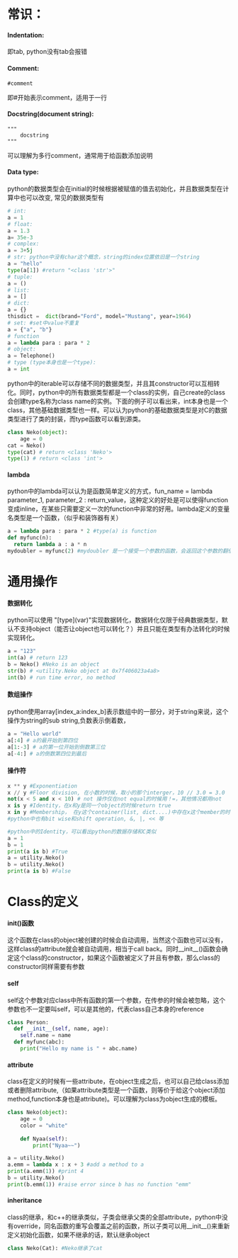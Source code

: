 # 常识：

#### Indentation: 
即tab, python没有tab会报错

#### Comment: 
    #comment
即#开始表示comment，适用于一行

#### Docstring(document string): 
    """  
        docstring 
    """
可以理解为多行comment，通常用于给函数添加说明

#### Data type: 
python的数据类型会在initial的时候根据被赋值的值去初始化，并且数据类型在计算中也可以改变, 常见的数据类型有
```python
# int:
a = 1 
# float: 
a = 1.3 
a= 35e-3
# complex:
a = 3+5j
# str: python中没有char这个概念，string的index位置依旧是一个string
a = "hello"
type(a[1]) #return "<class 'str'>"
# tuple: 
a = ()
# list:
a = []
# dict:
a = {}
thisdict =	dict(brand="Ford", model="Mustang", year=1964)
# set: #set中value不重复
a = {"a", "b"}
# function
a = lambda para : para * 2
# object:
a = Telephone()
# type (type本身也是一个type):
a = int
```
python中的iterable可以存储不同的数据类型，并且其constructor可以互相转化。同时，python中的所有数据类型都是一个class的实例，自己create的class会创建type名称为class name的实例。下面的例子可以看出来，int本身也是一个class，其他基础数据类型也一样。可以认为python的基础数据类型是对C的数据类型进行了类的封装，而type函数可以看到源类。
```python
class Neko(object):
    age = 0
cat = Neko()
type(cat) # return <class 'Neko'>
type(1) # return <class 'int'>
```

#### lambda
python中的lambda可以认为是函数简单定义的方式，fun_name = lambda parameter_1, parameter_2 : return_value，这种定义的好处是可以使得function变成inline，在某些只需要定义一次的function中非常的好用。lambda定义的变量名类型是一个函数，（似乎和装饰器有关）
```python
a = lambda para : para * 2 #type(a) is function
def myfunc(n):
  return lambda a : a * n
mydoubler = myfunc(2) #mydoubler 是一个接受一个参数的函数，会返回这个参数的翻倍值
```

# 通用操作
#### 数据转化
python可以使用 "\[type\](var)"实现数据转化，数据转化仅限于经典数据类型，默认不支持object（能否让object也可以转化？）并且只能在类型有办法转化的时候实现转化。
```python
a = "123"
int(a) # return 123
b = Neko() #Neko is an object
str(b) # <utility.Neko object at 0x7f406023a4a8>
int(b) # run time error, no method
```

#### 数组操作
python使用array\[index_a:index_b\]表示数组中的一部分，对于string来说，这个操作为string的sub string,负数表示倒着数，
```python
a = "Hello world"
a[:4] # a的最开始到第四位
a[1:-3] # a的第一位开始到倒数第三位
a[-4:] # a的倒数第四位到最后
```

#### 操作符
```python
x ** y #Exponentiation
x // y #Floor division, 在小数的时候，取小的那个interger，10 // 3.0 = 3.0
not(x < 5 and x < 10) # not 操作仅在not equal的时候用！=，其他情况都用not
x is y #Identity，在x和y是同一个object的时候return true
x in y #Membership， 在y这个container(list, dict....)中存在x这个member的时候return true
#python中也有bit wise和shift operation, &, |, << 等

#python中的Identity，可以看出python的数据存储和C类似
a = 1
b = 1
print(a is b) #True
a = utility.Neko()
b = utility.Neko()
print(a is b) #False
```

# Class的定义
#### __init__()函数
这个函数在class的object被创建的时候会自动调用，当然这个函数也可以没有，这样class的attribute就会被自动调用，相当于call back。同时__init__()函数会确定这个class的constructor，如果这个函数被定义了并且有参数，那么class的constructor同样需要有参数
#### self
self这个参数对应class中所有函数的第一个参数，在传参的时候会被忽略，这个参数也不一定要叫self，可以是其他的，代表class自己本身的reference
```python 
class Person:
  def __init__(self, name, age):
    self.name = name
  def myfunc(abc):
    print("Hello my name is " + abc.name)
```
#### attribute
class在定义的时候有一些attribute，在object生成之后，也可以自己给class添加或者删除attribute,（如果attribute类型是一个函数，则等价于给这个object添加method,function本身也是attribute)。可以理解为class为object生成的模板。
```python
class Neko(object):
    age = 0
    color = "white"
        
    def Nyaa(self):
        print("Nyaa~~") 

a = utility.Neko()
a.emm = lambda x : x + 3 #add a method to a
print(a.emm(1)) #print 4
b = utility.Neko() 
print(b.emm(1)) #raise error since b has no function "emm"

```

#### inheritance
class的继承，和c++的继承类似，子类会继承父类的全部attribute，python中没有override，同名函数的重写会覆盖之前的函数，所以子类可以用__init__()来重新定义初始化函数，如果不继承的话，默认继承object
```python
class Neko(Cat): #Neko继承了cat
```
